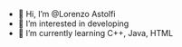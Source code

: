 - 👋 Hi, I’m @Lorenzo Astolfi
- 👀 I’m interested in developing
- 🌱 I’m currently learning C++, Java, HTML
